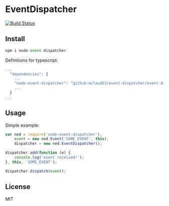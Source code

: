 # EventDispatcher

 [![Build Status](https://api.travis-ci.org/mclaud53/event-dispatcher.svg?branch=master)](http://travis-ci.org/mclaud53/event-dispatcher)


## Install

 ```js
npm i node-event-dispatcher
```

Definitions for typescript:
```js
...
  "dependencies": {
  	...
  	"node-event-dispatcher": "github:mclaud53/event-dispatcher/event-dispatcher.d.ts#42d85ae7d54dbcb08766ce52d65543b4f74f9577"
  	...
  }
...
```

## Usage

Simple example:
```js
var ned = require('node-event-dispatcher'),
	event = new ned.Event('SOME_EVENT', this),
	dispatcher = new ned.EventDispatcher();

dispatcher.add(function (e) {
	console.log('event received!');
}, this, 'SOME_EVENT');

dispatcher.dispatch(event);

```

## License

MIT